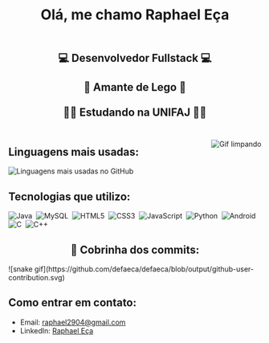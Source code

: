 <h1 align="center">Olá, me chamo Raphael Eça</h1>

<h2 align="center">
  <br>
    💻 Desenvolvedor Fullstack 💻
  <br>
  <br>
    🎲 Amante de Lego 🎲
  <br>
  <br>
    👨‍🎓 Estudando na UNIFAJ 👨‍🎓
  <br>
  <br>
</h2>

<img align="right" src="https://media.tenor.com/Cz3jrXfCoO4AAAAi/jiliaenfa-clubpenguinclean.gif" title="Apenas limpando" alt="Gif limpando"/>

<h2>Linguagens mais usadas:</h2>
<p>
  <img src="https://github-readme-stats.vercel.app/api/top-langs/?username=defaeca&layout=compact&theme=dark" alt="Linguagens mais usadas no GitHub" />
</p>

<h2>Tecnologias que utilizo:</h2>
<p>
  <img src="https://cdn.jsdelivr.net/gh/devicons/devicon/icons/java/java-original.svg" title="Java" alt="Java" width="40" height="40"/>&nbsp;
  <img src="https://cdn.jsdelivr.net/gh/devicons/devicon/icons/mysql/mysql-original.svg" title="MySQL" alt="MySQL" width="40" height="40"/>&nbsp;
  <img src="https://cdn.jsdelivr.net/gh/devicons/devicon/icons/html5/html5-original.svg" title="HTML5" alt="HTML5" width="40" height="40"/>&nbsp;
  <img src="https://cdn.jsdelivr.net/gh/devicons/devicon/icons/css3/css3-original.svg" title="CSS3" alt="CSS3" width="40" height="40"/>&nbsp;
  <img src="https://cdn.jsdelivr.net/gh/devicons/devicon/icons/javascript/javascript-original.svg" title="JavaScript" alt="JavaScript" width="40" height="40"/>&nbsp;
  <img src="https://cdn.jsdelivr.net/gh/devicons/devicon/icons/python/python-original.svg" title="Python" alt="Python" width="40" height="40"/>&nbsp;
  <img src="https://cdn.jsdelivr.net/gh/devicons/devicon/icons/android/android-original.svg" title="Android" alt="Android" width="40" height="40"/>&nbsp;
  <img src="https://cdn.jsdelivr.net/gh/devicons/devicon/icons/c/c-original.svg" title="C" alt="C" width="40" height="40"/>&nbsp;
  <img src="https://cdn.jsdelivr.net/gh/devicons/devicon/icons/cplusplus/cplusplus-original.svg" title="C++" alt="C++" width="40" height="40"/>&nbsp;
</p>

<h2 align="center">🐍 Cobrinha dos commits:</h2>
![snake gif](https://github.com/defaeca/defaeca/blob/output/github-user-contribution.svg)

<h2>Como entrar em contato:</h2>
<ul>
  <li>Email: <a href="mailto:raphael2904@gmail.com">raphael2904@gmail.com</a></li>
  <li>LinkedIn: <a href="https://www.linkedin.com/in/raphaele%C3%A7a/">Raphael Eça</a></li>
</ul>
